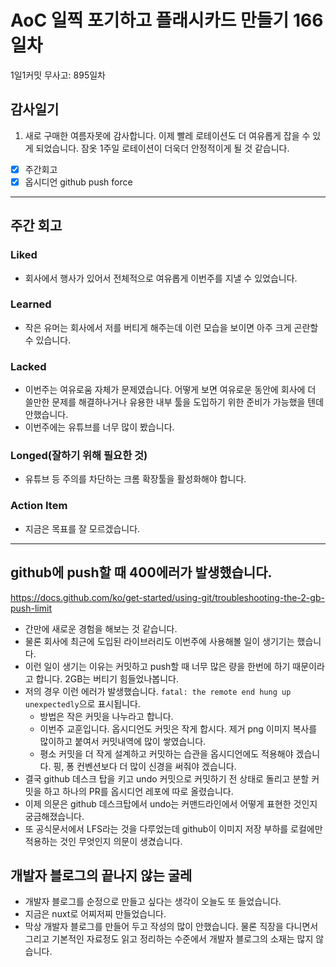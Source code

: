 # AoC 일찍 포기하고 플래시카드 만들기 166일차

1일1커밋 무사고: 895일차

## 감사일기

1. 새로 구매한 여름자못에 감사합니다. 이제 빨레 로테이션도 더 여유롭게 잡을 수 있게 되었습니다. 잠옷 1주일 로테이션이 더욱더 안정적이게 될 것 같습니다.

- [x] 주간회고
- [x] 옵시디언 github push force

---

## 주간 회고

### Liked

- 회사에서 행사가 있어서 전체적으로 여유롭게 이번주를 지낼 수 있었습니다.

### Learned

- 작은 유머는 회사에서 저를 버티게 해주는데 이런 모습을 보이면 아주 크게 곤란할 수 있습니다.

### Lacked

- 이번주는 여유로움 자체가 문제였습니다. 어떻게 보면 여유로운 동안에 회사에 더 쓸만한 문제를 해결하나거나 유용한 내부 툴을 도입하기 위한 준비가 가능했을 텐데 안했습니다.
- 이번주에는 유튜브를 너무 많이 봤습니다.

### Longed(잘하기 위해 필요한 것)

- 유튜브 등 주의를 차단하는 크롬 확장툴을 활성화해야 합니다.

### Action Item

- 지금은 목표를 잘 모르겠습니다.

---

## github에 push할 때 400에러가 발생했습니다.

https://docs.github.com/ko/get-started/using-git/troubleshooting-the-2-gb-push-limit

- 간만에 새로운 경험을 해보는 것 같습니다.
- 물론 회사에 최근에 도입된 라이브러리도 이번주에 사용해볼 일이 생기기는 했습니다.
- 이런 일이 생기는 이유는 커밋하고 push할 때 너무 많은 량을 한번에 하기 때문이라고 합니다. 2GB는 버티기 힘들었나봅니다.
- 저의 경우 이런 에러가 발생했습니다. `fatal: the remote end hung up unexpectedly`으로 표시됩니다.
  - 방법은 작은 커밋을 나누라고 합니다.
  - 이번주 교훈입니다. 옵시디언도 커밋은 작게 합시다. 제거 png 이미지 복사를 많이하고 붙여서 커밋내역에 많이 쌓였습니다.
  - 평소 커밋을 더 작게 설계하고 커밋하는 습관을 옵시디언에도 적용해야 겠습니다. 핑, 퐁 컨벤션보다 더 많이 신경을 써줘야 겠습니다.
- 결국 github 데스크 탑을 키고 undo 커밋으로 커밋하기 전 상태로 돌리고 분할 커밋을 하고 하나의 PR를 옵시디언 레포에 따로 올렸습니다.
- 이제 의문은 github 데스크탑에서 undo는 커맨드라인에서 어떻게 표현한 것인지 궁금해졌습니다.
- 또 공식문서에서 LFS라는 것을 다루었는데 github이 이미지 저장 부하를 로컬에만 적용하는 것인 무엇인지 의문이 생겼습니다.

## 개발자 블로그의 끝나지 않는 굴레

- 개발자 블로그를 순정으로 만들고 싶다는 생각이 오늘도 또 들었습니다.
- 지금은 nuxt로 어찌저찌 만들었습니다.
- 막상 개발자 블로그를 만들어 두고 작성의 많이 안했습니다. 물론 직장을 다니면서 그리고 기본적인 자료정도 읽고 정리하는 수준에서 개발자 블로그의 소재는 많지 않습니다.

